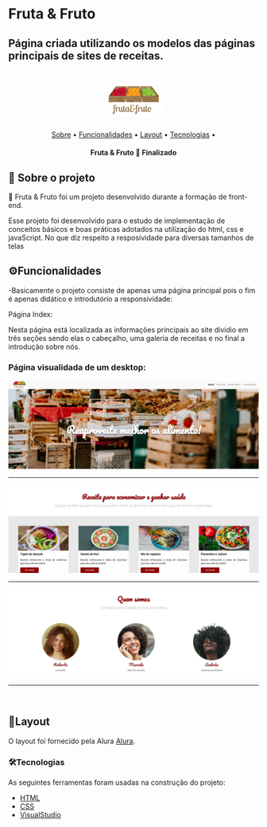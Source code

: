 # Fruta & Fruto
## Página criada utilizando os modelos das páginas principais de sites de receitas.
<h1 align="center">
  <img title="Fruta & Fruto" src="logo.jpg" />
</h1>

<p align="center">
 <a href="#sobre-o-projeto">Sobre</a> •
 <a href="#funcionalidades">Funcionalidades</a> •
 <a href="#layout">Layout</a> • 
 <a href="#tecnologias">Tecnologias</a> • 
</p>

<h4 align="center"> 
	 Fruta & Fruto 🍓 Finalizado
</h4>


## 🍋 Sobre o projeto

🍌 Fruta & Fruto foi um projeto desenvolvido durante a formação de front-end.

Esse projeto foi desenvolvido para o estudo de implementação de conceitos básicos e boas práticas adotados na utilização do html, css e javaScript. No que diz respeito a resposividade para diversas tamanhos de telas

## ⚙Funcionalidades

-Basicamente o projeto consiste de apenas uma página principal pois o fim é apenas didático e introdutório a responsividade:

  Página Index:
  
  Nesta página está localizada as informações principais ao site dividio em três seções sendo elas o cabeçalho, uma galeria de receitas e no final a introdução sobre nós.
  
  <h3>Página visualidada de um desktop:</h3>
  <img title="Página principal" src="index.png" />
  
  ---
  <img title="Página principal" src="index-receita.png" />
  
  ---
  <img title="Página principal" src="index-somos.png" />
  
  ---
  
  <br>
     

## 🎨Layout

O layout foi fornecido pela Alura 
[Alura](https://www.alura.com.br/).


### 🛠Tecnologias

As seguintes ferramentas foram usadas na construção do projeto:

- [HTML](https://www.w3schools.com/html/default.asp)
- [CSS](https://www.w3schools.com/css/)
- [VisualStudio](https://visualstudio.microsoft.com/pt-br/)
